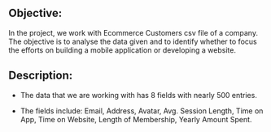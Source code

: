 ## Objective:

   In the project, we work with Ecommerce Customers csv file of a company. The objective is to analyse the data given and to identify whether to focus the efforts on building a mobile application or developing a website. 

## Description:
  
  
 - The data that we are working with has 8 fields with nearly 500 entries.
  
 - The fields include: Email, Address, Avatar, Avg. Session Length, Time on App, Time on Website, Length of Membership, Yearly Amount Spent.
  
  
